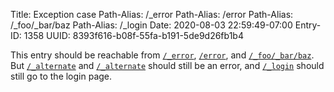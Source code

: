 Title: Exception case
Path-Alias: /_error
Path-Alias: /error
Path-Alias: /_foo/_bar/baz
Path-Alias: /_login
Date: 2020-08-03 22:59:49-07:00
Entry-ID: 1358
UUID: 8393f616-b08f-55fa-b191-5de9d26fb1b4

This entry should be reachable from [`/_error`](/_error), [`/error`](/error), and [`/_foo/_bar/baz`](/_foo/_bar/baz).
But [`/_alternate`](/_alternate) and [`/_alternate`](/_alternate_index) should still be an error,
and [`/_login`](/_login) should still go to the login page.

